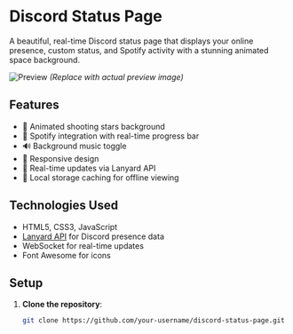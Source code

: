 # Discord Status Page

A beautiful, real-time Discord status page that displays your online presence, custom status, and Spotify activity with a stunning animated space background.

![Preview](https://imgur.com/a/72FQaRj) *(Replace with actual preview image)*

## Features

- 🌌 Animated shooting stars background
- 🎵 Spotify integration with real-time progress bar
- 🔊 Background music toggle
- 📱 Responsive design
- 🔄 Real-time updates via Lanyard API
- 💾 Local storage caching for offline viewing

## Technologies Used

- HTML5, CSS3, JavaScript
- [Lanyard API](https://github.com/Phineas/lanyard) for Discord presence data
- WebSocket for real-time updates
- Font Awesome for icons

## Setup

1. **Clone the repository**:
   ```bash
   git clone https://github.com/your-username/discord-status-page.git

